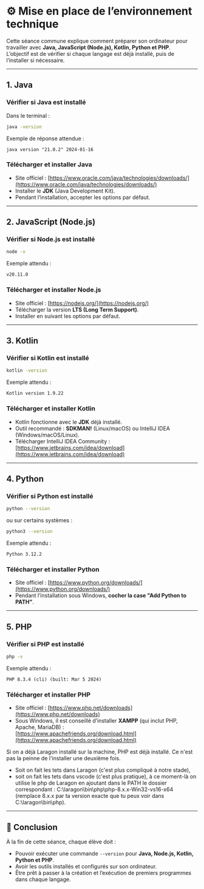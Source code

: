 # ⚙️ Mise en place de l’environnement technique

Cette séance commune explique comment préparer son ordinateur pour travailler avec **Java, JavaScript (Node.js), Kotlin, Python et PHP**.  
L’objectif est de vérifier si chaque langage est déjà installé, puis de l’installer si nécessaire.  

---

## 1. Java

### Vérifier si Java est installé
Dans le terminal :  
```bash
java -version
```

Exemple de réponse attendue :  
```
java version "21.0.2" 2024-01-16
```

### Télécharger et installer Java
- Site officiel : [https://www.oracle.com/java/technologies/downloads/](https://www.oracle.com/java/technologies/downloads/)  
- Installer le **JDK** (Java Development Kit).  
- Pendant l’installation, accepter les options par défaut.  

---

## 2. JavaScript (Node.js)

### Vérifier si Node.js est installé
```bash
node -v
```

Exemple attendu :  
```
v20.11.0
```

### Télécharger et installer Node.js
- Site officiel : [https://nodejs.org/](https://nodejs.org/)  
- Télécharger la version **LTS (Long Term Support)**.  
- Installer en suivant les options par défaut.  

---

## 3. Kotlin

### Vérifier si Kotlin est installé
```bash
kotlin -version
```

Exemple attendu :  
```
Kotlin version 1.9.22
```

### Télécharger et installer Kotlin
- Kotlin fonctionne avec le **JDK** déjà installé.  
- Outil recommandé : **SDKMAN!** (Linux/macOS) ou IntelliJ IDEA (Windows/macOS/Linux).  
- Télécharger IntelliJ IDEA Community :  
  [https://www.jetbrains.com/idea/download](https://www.jetbrains.com/idea/download)  

---

## 4. Python

### Vérifier si Python est installé
```bash
python --version
```
ou sur certains systèmes :  
```bash
python3 --version
```

Exemple attendu :  
```
Python 3.12.2
```

### Télécharger et installer Python
- Site officiel : [https://www.python.org/downloads/](https://www.python.org/downloads/)  
- Pendant l’installation sous Windows, **cocher la case "Add Python to PATH"**.  

---

## 5. PHP

### Vérifier si PHP est installé
```bash
php -v
```

Exemple attendu :  
```
PHP 8.3.4 (cli) (built: Mar 5 2024)
```

### Télécharger et installer PHP
- Site officiel : [https://www.php.net/downloads](https://www.php.net/downloads)  
- Sous Windows, il est conseillé d’installer **XAMPP** (qui inclut PHP, Apache, MariaDB) :  
  [https://www.apachefriends.org/download.html](https://www.apachefriends.org/download.html)  

Si on a déjà Laragon installé sur la machine, PHP est déjà installé. Ce n'est pas la peinne de l'installer une deuxième fois.
- Soit on fait les tets dans Laragon (c'est plus compliqué à notre stade), 
- soit on fait les tets dans vscode (c'est plus pratique), à ce moment-là on utilise le php de Laragon en ajoutant dans le PATH le dossier correspondant : C:\laragon\bin\php\php-8.x.x-Win32-vs16-x64 (remplace 8.x.x par ta version exacte que tu peux voir dans C:\laragon\bin\php\).
---

## 🎯 Conclusion

À la fin de cette séance, chaque élève doit :  
- Pouvoir exécuter une commande `--version` pour **Java, Node.js, Kotlin, Python et PHP**.  
- Avoir les outils installés et configurés sur son ordinateur.  
- Être prêt à passer à la création et l’exécution de premiers programmes dans chaque langage.  
